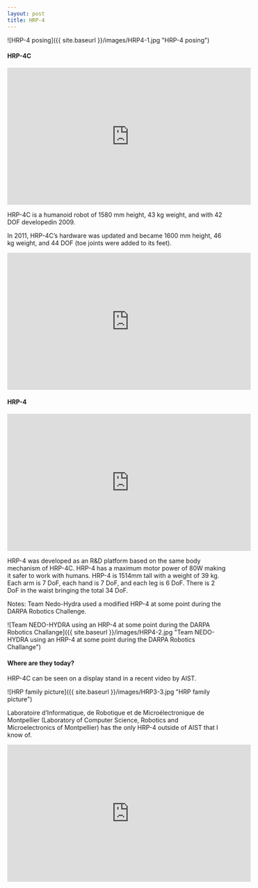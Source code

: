 ```yaml
---
layout: post
title: HRP-4
---
```


![HRP-4 posing]({{ site.baseurl }}/images/HRP4-1.jpg "HRP-4 posing")


#### HRP-4C

<iframe width="560" height="315" src="https://www.youtube.com/embed/E1DuJQL8spY?start=169" title="YouTube video player" frameborder="0" allow="accelerometer; autoplay; clipboard-write; encrypted-media; gyroscope; picture-in-picture" allowfullscreen></iframe>

HRP-4C is a humanoid robot of 1580 mm height, 43 kg weight, and with 42 DOF developedin 2009.

In 2011, HRP-4C’s hardware was updated and became 1600 mm height, 46 kg weight, and 44 DOF (toe joints were added to its feet).

<iframe width="560" height="315" src="https://www.youtube.com/embed/YvbAqw0sk6M" title="YouTube video player" frameborder="0" allow="accelerometer; autoplay; clipboard-write; encrypted-media; gyroscope; picture-in-picture" allowfullscreen></iframe>


#### HRP-4

<iframe width="560" height="315" src="https://www.youtube.com/embed/tcDyZ89TRAA" title="YouTube video player" frameborder="0" allow="accelerometer; autoplay; clipboard-write; encrypted-media; gyroscope; picture-in-picture" allowfullscreen></iframe>

HRP-4 was developed as an R&D platform based on the same body mechanism of HRP-4C. HRP-4 has a maximum motor power of 80W making it safer to work with humans. HRP-4 is 1514mm tall with a weight of 39 kg. Each arm is 7 DoF, each hand is 7 DoF, and each leg is 6 DoF. There is 2 DoF in the waist bringing the total 34 DoF.

Notes: Team Nedo-Hydra used a modified HRP-4 at some point during the DARPA Robotics Challenge. 

![Team NEDO-HYDRA using an HRP-4 at some point during the DARPA Robotics Challange]({{ site.baseurl }}/images/HRP4-2.jpg "Team NEDO-HYDRA using an HRP-4 at some point during the DARPA Robotics Challange")

#### Where are they today?

HRP-4C can be seen on a display stand in a recent video by AIST.

![HRP family picture]({{ site.baseurl }}/images/HRP3-3.jpg "HRP family picture")

Laboratoire d’Informatique, de Robotique et de Microélectronique de Montpellier (Laboratory of Computer Science, Robotics and Microelectronics of Montpellier) has the only HRP-4 outside of AIST that I know of.

<iframe width="560" height="315" src="https://www.youtube.com/embed/z7iJ5proXVY" title="YouTube video player" frameborder="0" allow="accelerometer; autoplay; clipboard-write; encrypted-media; gyroscope; picture-in-picture" allowfullscreen></iframe>


